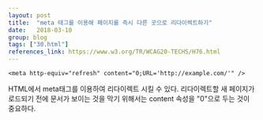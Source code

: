 ```yaml
---
layout: post
title:  "meta 태그를 이용해 페이지를 즉시 다른 곳으로 리다이렉트하기"
date:   2018-03-10
group: blog
tags: ["30.html"]
references_link: https://www.w3.org/TR/WCAG20-TECHS/H76.html
---
```

~~~~
<meta http-equiv="refresh" content="0;URL='http://example.com/'" />
~~~~

HTML에서 meta태그를 이용하여 리다이렉트 시킬 수 있다.
리다이렉트할 새 페이지가 로드되기 전에 문서가 보이는 것을 막기 위해서는 content 속성을 "0"으로 두는 것이 중요하다.
